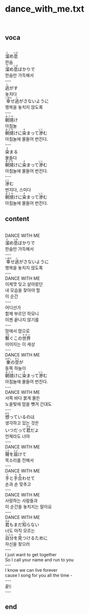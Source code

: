 <h1>dance_with_me.txt</h1><br>
<h2>voca</h2><br>
<Ruby>溜<rt>た</rt></Ruby>め<Ruby>息<rt>いき</rt></Ruby><br>
한숨<br>
<Ruby>溜<rt>た</rt></Ruby>め<Ruby>息<rt>いき</rt></Ruby>ばかりで<br>
한숨만 가득해서<br>
---<br>
<Ruby>逃<rt>に</rt></Ruby>がす<br>
놓치다<br>
<Ruby>幸<rt>しあわ</rt></Ruby>せ<Ruby>逃<rt>に</rt></Ruby>がさないように<br>
행복을 놓치지 않도록<br>
---<br>
<Ruby>朝燒<rt>あさや</rt></Ruby>け<br>
아침놀<br>
<Ruby>朝燒<rt>あさや</rt></Ruby>けに<Ruby>染<rt>そ</rt></Ruby>まって<Ruby>渗<rt>にじ</rt></Ruby>む<br>
아침놀에 물들어 번진다.<br>
---<br>
<Ruby>染<rt>そ</rt></Ruby>まる<br>
물들다<br>
<Ruby>朝燒<rt>あさや</rt></Ruby>けに<Ruby>染<rt>そ</rt></Ruby>まって<Ruby>渗<rt>にじ</rt></Ruby>む<br>
아침놀에 물들어 번진다.<br>
---<br>
<Ruby>渗<rt>にじ</rt></Ruby>む<br>
번지다, 스미다<br>
<Ruby>朝燒<rt>あさや</rt></Ruby>けに<Ruby>染<rt>そ</rt></Ruby>まって<Ruby>渗<rt>にじ</rt></Ruby>む<br>
아침놀에 물들어 번진다.<br>
<h2>content</h2><br>
DANCE WITH ME<br>
<Ruby>溜<rt>た</rt></Ruby>め<Ruby>息<rt>いき</rt></Ruby>ばかりで<br>
한숨만 가득해서<br>
---<br>
<Ruby>幸<rt>しあわ</rt></Ruby>せ<Ruby>逃<rt>に</rt></Ruby>がさないように<br>
행복을 놓치지 않도록<br>
---<br>
DANCE WITH ME<br>
이제껏 잊고 살아왔던<br>
내 모습을 찾아야 할<br>
이 순간<br>
---<br>
어디선가<br>
함께 부르던 하모니<br>
이젠 끝나지 않기를<br>
---<br>
맘에서 맘으로<br>
<Ruby>繫<rt>つな</rt></Ruby>ぐこの<Ruby>世界<rt>せかい</rt></Ruby><br>
이어지는 이 세상<br>
---<br>
DANCE WITH ME<br>
<Ruby>東<rt>ひがし</rt></Ruby>の<Ruby>空<rt>そら</rt></Ruby>が<br>
동쪽 하늘이<br>
<Ruby>朝燒<rt>あさや</rt></Ruby>けに<Ruby>染<rt>そ</rt></Ruby>まって<Ruby>渗<rt>にじ</rt></Ruby>む<br>
아침놀에 물들어 번진다.<br>
---<br>
DANCE WITH ME<br>
서쪽 바다 붉게 물든<br>
노을빛에 맘을 뺏겨 간대도<br>
---<br>
<Ruby>想<rt>おも</rt></Ruby>っているのは<br>
생각하고 있는 것은<br>
いつだって<Ruby>君<rt>きみ</rt></Ruby>だよ<br>
언제라도 너야<br>
---<br>
DANCE WITH ME<br>
<Ruby>聲<rt>こえ</rt></Ruby>を<Ruby>屆<rt>とど</rt></Ruby>けて<br>
목소리를 전해서<br>
---<br>
DANCE WITH ME<br>
<Ruby>手<rt>て</rt></Ruby>と<Ruby>手<rt>て</rt></Ruby><Ruby>合<rt>あ</rt></Ruby>わせて<br>
손과 손 맞추고<br>
---<br>
DANCE WITH ME<br>
사랑하는 사람들과<br>
이 순간을 놓치지는 말아요<br>
---<br>
DANCE WITH ME<br>
<Ruby>君<rt>きみ</rt></Ruby>もまだ<Ruby>知<rt>し</rt></Ruby>らない<br>
너도 아직 모르는<br>
<Ruby>自分<rt>じぶん</rt></Ruby>を<Ruby>見<rt>み</rt></Ruby>つけるために<br>
자신을 찾으러<br>
---<br>
I just want to get together<br>
So I call your name and run to you<br>
---<br>
I know we can live forever<br>
cause I song for you all the time -<br>
---<br>
끝(:<br>
---<br>
<h2>end</h2><br>
